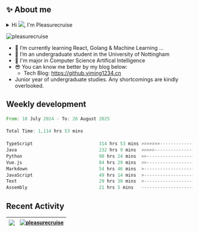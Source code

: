 <!--<p align="center">
<img src="https://capsule-render.vercel.app/api?type=waving&color=timeGradient&height=300&&section=header&text=HI%20THERE!&fontSize=90&fontAlign=50&fontAlignY=30&desc=I%20am%20Pleasurecruise!&descAlign=50&descSize=30&descAlignY=60&animation=twinkling" />
</p>

<p align="center">
<img src="https://readme-typing-svg.demolab.com?font=Orbitron&size=25&pause=1000&center=true&vCenter=true&random=false&width=600&lines=Welcome+to+my+GitHub+profile+page!;I+am+super+obsessed+with+programming!" />
</p>-->

## ✨ About me

<details>
<summary>Hi <img src="https://media.giphy.com/media/hvRJCLFzcasrR4ia7z/giphy.gif" width="5%">, I'm Pleasurecruise</summary>

![](./profile-3d-contrib/profile-night-rainbow.svg)

</details>

<p align="left"> <img src="https://komarev.com/ghpvc/?username=pleasurecruise&label=Profile%20views&color=0e75b6&style=flat" alt="pleasurecruise" /> </p>

- 🌱 I’m currently learning React, Golang & Machine Learning ...
- 👯 I’m an undergraduate student in the University of Nottingham
- 🔭 I'm major in Computer Science Artifical Intelligence
- 😎 You can know me better by my blog below:
  - Tech Blog: https://github.yiming1234.cn
- Junior year of undergraduate studies. Any shortcomings are kindly overlooked.

## Weekly development
<!--START_SECTION:waka-->

```rust
From: 18 July 2024 - To: 26 August 2025

Total Time: 1,114 hrs 53 mins

TypeScript                         314 hrs 53 mins >>>>>>>------------------   28.16 %
Java                               232 hrs 9 mins  >>>>>--------------------   20.76 %
Python                             90 hrs 24 mins  >>-----------------------   08.09 %
Vue.js                             84 hrs 29 mins  >>-----------------------   07.56 %
Markdown                           54 hrs 46 mins  >------------------------   04.90 %
JavaScript                         49 hrs 14 mins  >------------------------   04.40 %
Text                               29 hrs 30 mins  >------------------------   02.64 %
Assembly                           21 hrs 5 mins   -------------------------   01.89 %
```

<!--END_SECTION:waka-->

## Recent Activity

| <a href="https://blog.yiming1234.cn"><img align="center" src="https://github-readme-stats.vercel.app/api?username=Pleasurecruise&show_icons=true&theme=tokyonight" /></a> | <a href="https://blog.yiming1234.cn"><img align="center" src="https://github-readme-stats.vercel.app/api/top-langs/?username=pleasurecruise&layout=donut&theme=tokyonight" alt="pleasurecruise" /></a> |
| ------------- | ------------- |
